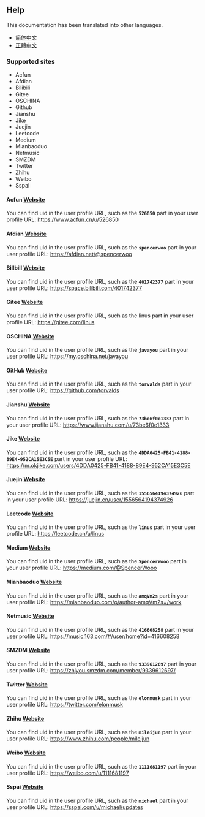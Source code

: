 ## Help

This documentation has been translated into other languages.
- [简体中文](/docs/help_zh-Hans.html)
- [正體中文](/docs/help_zh-Hant.html)

### Supported sites
- Acfun
- Afdian
- Bilibili
- Gitee
- OSCHINA
- Github
- Jianshu
- Jike
- Juejin
- Leetcode
- Medium
- Mianbaoduo
- Netmusic
- SMZDM
- Twitter
- Zhihu
- Weibo
- Sspai

#### Acfun [Website](https://www.acfun.cn)
You can find uid in the user profile URL, such as the **`526850`** part in your user profile URL: https://www.acfun.cn/u/526850

#### Afdian [Website](https://afdian.net)
You can find uid in the user profile URL, such as the **`spencerwoo`** part in your user profile URL: https://afdian.net/@spencerwoo

#### Billbill [Website](https://www.bilibili.com)
You can find uid in the user profile URL, such as the **`401742377`** part in your user profile URL: https://space.bilibili.com/401742377

#### Gitee [Website](https://gitee.com/)
You can find uid in the user profile URL, such as the linus part in your user profile URL: https://gitee.com/linus

#### OSCHINA [Website](https://oschina.net)
You can find uid in the user profile URL, such as the **`javayou`** part in your user profile URL: https://my.oschina.net/javayou

#### GitHub [Website](https://github.com/)
You can find uid in the user profile URL, such as the **`torvalds`** part in your user profile URL: https://github.com/torvalds

#### Jianshu [Website](https://www.jianshu.com/)
You can find uid in the user profile URL, such as the **`73be6f0e1333`** part in your user profile URL: https://www.jianshu.com/u/73be6f0e1333

#### Jike [Website](https://m.okjike.com/)
You can find uid in the user profile URL, such as the **`4DDA0425-FB41-4188-89E4-952CA15E3C5E`** part in your user profile URL: https://m.okjike.com/users/4DDA0425-FB41-4188-89E4-952CA15E3C5E

#### Juejin [Website](https://juejin.cn/)
You can find uid in the user profile URL, such as the **`1556564194374926`** part in your user profile URL: https://juejin.cn/user/1556564194374926

#### Leetcode [Website](https://leetcode.cn/)
You can find uid in the user profile URL, such as the **`linus`** part in your user profile URL: https://leetcode.cn/u/linus

#### Medium [Website](https://medium.com/)
You can find uid in the user profile URL, such as the **`SpencerWooo`** part in your user profile URL: https://medium.com/@SpencerWooo

#### Mianbaoduo [Website](https://mianbaoduo.com/)
You can find uid in the user profile URL, such as the **`amqVm2s`** part in your user profile URL: https://mianbaoduo.com/o/author-amqVm2s=/work

#### Netmusic [Website](https://music.163.com/)
You can find uid in the user profile URL, such as the **`416608258`** part in your user profile URL: https://music.163.com/#/user/home?id=416608258

#### SMZDM [Website](https://www.smzdm.com/)
You can find uid in the user profile URL, such as the **`9339612697`** part in your user profile URL: https://zhiyou.smzdm.com/member/9339612697/

#### Twitter [Website](https://twitter.com/)
You can find uid in the user profile URL, such as the **`elonmusk`** part in your user profile URL: https://twitter.com/elonmusk

#### Zhihu [Website](https://www.zhihu.com/)
You can find uid in the user profile URL, such as the **`mileijun`** part in your user profile URL: https://www.zhihu.com/people/mileijun

#### Weibo [Website](https://weibo.com/)
You can find uid in the user profile URL, such as the **`1111681197`** part in your user profile URL: https://weibo.com/u/1111681197

#### Sspai [Website](https://sspai.com/)
You can find uid in the user profile URL, such as the **`michael`** part in your user profile URL: https://sspai.com/u/michael/updates
